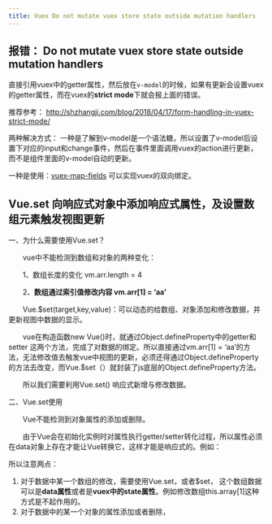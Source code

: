 ```yaml
---
title: Vuex Do not mutate vuex store state outside mutation handlers
---
```




## 报错： Do not mutate vuex store state outside mutation handlers

直接引用vuex中的getter属性，然后放在`v-model`的时候，如果有更新会设置vuex的getter属性，而在vuex的**strict mode**下就会报上面的错误。

推荐参考： <http://shzhangji.com/blog/2018/04/17/form-handling-in-vuex-strict-mode/>

两种解决方式：
一种是了解到v-model是一个语法糖，所以设置了v-model后设置下对应的input和change事件，然后在事件里面调用vuex的action进行更新，而不是组件里面的v-model自动的更新。

一种是使用：[vuex-map-fields]( https://github.com/maoberlehner/vuex-map-fields) 可以实现vuex的双向绑定。

## Vue.set 向响应式对象中添加响应式属性，及设置数组元素触发视图更新

一、为什么需要使用Vue.set？

　　vue中不能检测到数组和对象的两种变化：

　　1、数组长度的变化 vm.arr.length = 4

　　2、**数组通过索引值修改内容 vm.arr[1] = ‘aa’**

　　Vue.$set(target,key,value)：可以动态的给数组、对象添加和修改数据，并更新视图中数据的显示。

　　vue在构造函数new Vue()时，就通过Object.defineProperty中的getter和setter 这两个方法，完成了对数据的绑定。所以直接通过vm.arr[1] = ‘aa’的方法，无法修改值去触发vue中视图的更新，必须还得通过Object.defineProperty的方法去改变，而Vue.$set（）就封装了js底层的Object.defineProperty方法。

　　所以我们需要利用Vue.set() 响应式新增与修改数据。

二、Vue.set使用

　　Vue不能检测到对象属性的添加或删除。

　　由于Vue会在初始化实例时对属性执行getter/setter转化过程，所以属性必须在data对象上存在才能让Vue转换它，这样才能是响应式的。例如：

所以注意两点：

1. 对于数据中某一个数组的修改，需要使用Vue.set，或者$set， 这个数组数据可以是**data属性**或者是**vuex中的state属性**。例如修改数组this.array[1]这种方式是不起作用的。
2. 对于数据中的某一个对象的属性添加或者删除，
